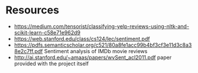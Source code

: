 # Resources

+ https://medium.com/tensorist/classifying-yelp-reviews-using-nltk-and-scikit-learn-c58e71e962d9
+ https://web.stanford.edu/class/cs124/lec/sentiment.pdf
+ https://pdfs.semanticscholar.org/c521/80a8fe1acc99b4bf3cf3e11d3c8a38e2c7ff.pdf Sentiment analysis of IMDb movie
reviews
+ http://ai.stanford.edu/~amaas/papers/wvSent_acl2011.pdf paper provided with the project itself
